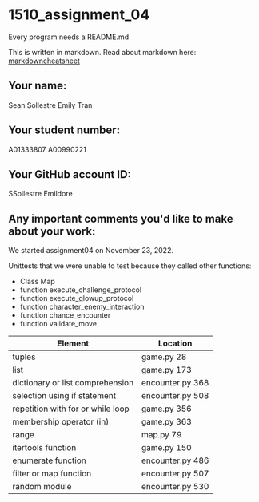 # 1510_assignment_04

Every program needs a README.md

This is written in markdown. Read about markdown here: [markdowncheatsheet](https://www.markdownguide.org/cheat-sheet/)

## Your name:
Sean Sollestre
Emily Tran

## Your student number:
A01333807
A00990221

## Your GitHub account ID:
SSollestre
Emildore

## Any important comments you'd like to make about your work:
We started assignment04 on November 23, 2022.

Unittests that we were unable to test because they called other functions:
- Class Map
- function execute_challenge_protocol
- function execute_glowup_protocol
- function character_enemy_interaction
- function chance_encounter
- function validate_move 

| Element                           | Location         |
|-----------------------------------|------------------|
| tuples                            | game.py 28       |
| list                              | game.py 173      |
| dictionary or list comprehension  | encounter.py 368 |
| selection using if statement      | encounter.py 508 |
| repetition with for or while loop | game.py 356      |
| membership operator (in)          | game.py 363      |
| range                             | map.py 79        |
| itertools function                | game.py 150      |
| enumerate function                | encounter.py 486 |
| filter or map function            | encounter.py 507 |
| random module                     | encounter.py 530 |

